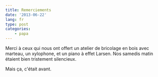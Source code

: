 ```yaml
---
title: Remerciements
date: '2013-06-22'
lang: fr
type: post
categories:
    - papa
---
```


Merci à ceux qui nous ont offert un atelier de bricolage en bois avec marteau, un xylophone, et un piano à effet Larsen. Nos samedis matin étaient bien tristement silencieux.

Mais ça, c'était avant.
